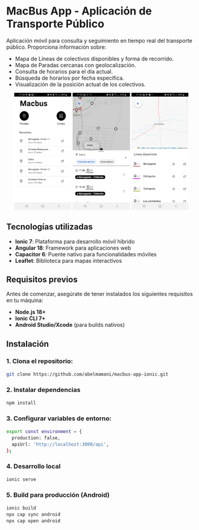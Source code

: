 # MacBus App - Aplicación de Transporte Público
Aplicación móvil para consulta y seguimiento en tiempo real del transporte público. Proporciona información sobre:
- Mapa de Líneas de colectivos disponibles y forma de recorrido.
- Mapa de Paradas cercanas con geolocalización.
- Consulta de horarios para el día actual.
- Búsqueda de horarios por fecha específica.
- Visualización de la posición actual de los colectivos.

<p align="center">
  <img src="img/home.jpeg" width="30%" alt="Home">
  <img src="img/st.jpeg" width="30%" alt="Stops">  
  <img src="img/routes.jpeg" width="30%" alt="Routes">
</p>

## Tecnologías utilizadas

- **Ionic 7**: Plataforma para desarrollo móvil híbrido
- **Angular 18**: Framework para aplicaciones web
- **Capacitor 6**: Puente nativo para funcionalidades móviles
- **Leaflet**: Biblioteca para mapas interactivos

## Requisitos previos

Antes de comenzar, asegúrate de tener instalados los siguientes requisitos en tu máquina:

- **Node.js 18+**
- **Ionic CLI 7+**
- **Android Studio/Xcode** (para builds nativos)


## Instalación

### 1. Clona el repositorio:

```bash
git clone https://github.com/abelmamani/macbus-app-ionic.git
```

### 2.  Instalar dependencias

```bash
npm install
```
### 3. Configurar variables de entorno:
```bash
export const environment = {
  production: false,
  apiUrl: 'http://localhost:3000/api',
};
```
### 4. Desarrollo local
```bash
ionic serve
```

### 5. Build para producción (Android)
```bash
ionic build
npx cap sync android
npx cap open android
```
